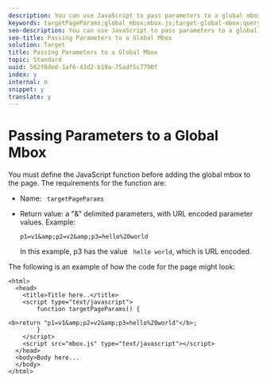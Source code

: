 ```yaml
---
description: You can use JavaScript to pass parameters to a global mbox.
keywords: targetPageParams;global mbox;mbox.js;target-global-mbox;query string;JSON;Array
seo-description: You can use JavaScript to pass parameters to a global mbox.
seo-title: Passing Parameters to a Global Mbox
solution: Target
title: Passing Parameters to a Global Mbox
topic: Standard
uuid: 562f0ded-1af6-43d2-b19a-75adf5c7790f
index: y
internal: n
snippet: y
translate: y
---
```


# Passing Parameters to a Global Mbox

You must define the JavaScript function before adding the global mbox to the page. The requirements for the function are:

* Name: ` targetPageParams`
* Return value: a "&amp;" delimited parameters, with URL encoded parameter values. Example:

  ```
  p1=v1&amp;p2=v2&amp;p3=hello%20world
  ```

  In this example, p3 has the value ` hello world`, which is URL encoded. 


The following is an example of how the code for the page might look:

```
<html> 
  <head> 
    <title>Title here..</title> 
    <script type="text/javascript"> 
        function targetPageParams() { 
           
<b>return "p1=v1&amp;p2=v2&amp;p3=hello%20world"</b>; 
        } 
    </script> 
    <script src="mbox.js" type="text/javascript"></script> 
  </head> 
  <body>Body here... 
  </body> 
</html>
```

